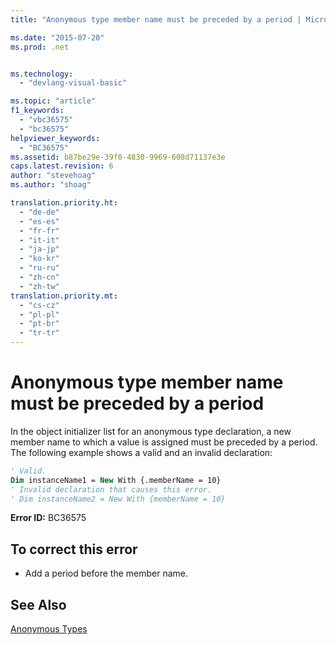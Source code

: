 ```yaml
---
title: "Anonymous type member name must be preceded by a period | Microsoft Docs"

ms.date: "2015-07-20"
ms.prod: .net


ms.technology: 
  - "devlang-visual-basic"

ms.topic: "article"
f1_keywords: 
  - "vbc36575"
  - "bc36575"
helpviewer_keywords: 
  - "BC36575"
ms.assetid: b87be29e-39f0-4830-9969-608d71137e3e
caps.latest.revision: 6
author: "stevehoag"
ms.author: "shoag"

translation.priority.ht: 
  - "de-de"
  - "es-es"
  - "fr-fr"
  - "it-it"
  - "ja-jp"
  - "ko-kr"
  - "ru-ru"
  - "zh-cn"
  - "zh-tw"
translation.priority.mt: 
  - "cs-cz"
  - "pl-pl"
  - "pt-br"
  - "tr-tr"
---
```

# Anonymous type member name must be preceded by a period
In the object initializer list for an anonymous type declaration, a new member name to which a value is assigned must be preceded by a period. The following example shows a valid and an invalid declaration:  
  
```vb  
' Valid.  
Dim instanceName1 = New With {.memberName = 10}  
' Invalid declaration that causes this error.  
' Dim instanceName2 = New With {memberName = 10}  
```  
  
 **Error ID:** BC36575  
  
## To correct this error  
  
-   Add a period before the member name.  
  
## See Also  
 [Anonymous Types](../../visual-basic/programming-guide/language-features/objects-and-classes/anonymous-types.md)